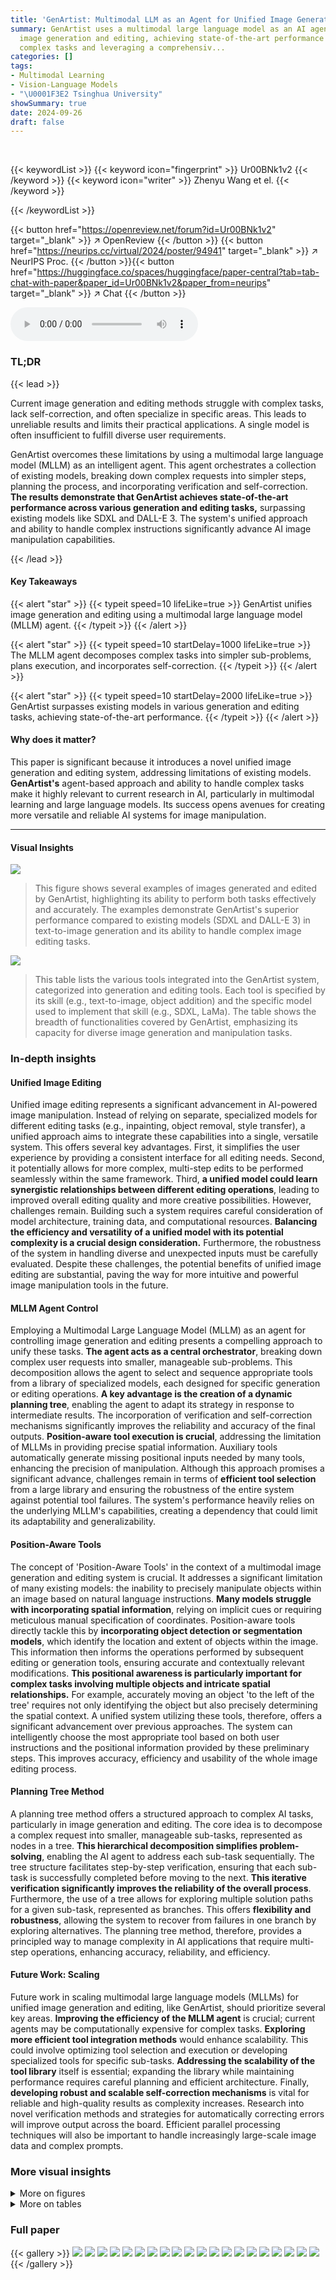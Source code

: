 ```yaml
---
title: 'GenArtist: Multimodal LLM as an Agent for Unified Image Generation and Editing'
summary: GenArtist uses a multimodal large language model as an AI agent to unify
  image generation and editing, achieving state-of-the-art performance by decomposing
  complex tasks and leveraging a comprehensiv...
categories: []
tags:
- Multimodal Learning
- Vision-Language Models
- "\U0001F3E2 Tsinghua University"
showSummary: true
date: 2024-09-26
draft: false
---
```


<br>

{{< keywordList >}}
{{< keyword icon="fingerprint" >}} Ur00BNk1v2 {{< /keyword >}}
{{< keyword icon="writer" >}} Zhenyu Wang et el. {{< /keyword >}}
 
{{< /keywordList >}}

{{< button href="https://openreview.net/forum?id=Ur00BNk1v2" target="_blank" >}}
↗ OpenReview
{{< /button >}}
{{< button href="https://neurips.cc/virtual/2024/poster/94941" target="_blank" >}}
↗ NeurIPS Proc.
{{< /button >}}{{< button href="https://huggingface.co/spaces/huggingface/paper-central?tab=tab-chat-with-paper&paper_id=Ur00BNk1v2&paper_from=neurips" target="_blank" >}}
↗ Chat
{{< /button >}}



<audio controls>
    <source src="https://ai-paper-reviewer.com/Ur00BNk1v2/podcast.wav" type="audio/wav">
    Your browser does not support the audio element.
</audio>


### TL;DR


{{< lead >}}

Current image generation and editing methods struggle with complex tasks, lack self-correction, and often specialize in specific areas.  This leads to unreliable results and limits their practical applications.  A single model is often insufficient to fulfill diverse user requirements.  

GenArtist overcomes these limitations by using a multimodal large language model (MLLM) as an intelligent agent. This agent orchestrates a collection of existing models, breaking down complex requests into simpler steps, planning the process, and incorporating verification and self-correction.  **The results demonstrate that GenArtist achieves state-of-the-art performance across various generation and editing tasks,** surpassing existing models like SDXL and DALL-E 3.  The system's unified approach and ability to handle complex instructions significantly advance AI image manipulation capabilities.

{{< /lead >}}


#### Key Takeaways

{{< alert "star" >}}
{{< typeit speed=10 lifeLike=true >}} GenArtist unifies image generation and editing using a multimodal large language model (MLLM) agent. {{< /typeit >}}
{{< /alert >}}

{{< alert "star" >}}
{{< typeit speed=10 startDelay=1000 lifeLike=true >}} The MLLM agent decomposes complex tasks into simpler sub-problems, plans execution, and incorporates self-correction. {{< /typeit >}}
{{< /alert >}}

{{< alert "star" >}}
{{< typeit speed=10 startDelay=2000 lifeLike=true >}} GenArtist surpasses existing models in various generation and editing tasks, achieving state-of-the-art performance. {{< /typeit >}}
{{< /alert >}}

#### Why does it matter?
This paper is significant because it introduces a novel unified image generation and editing system, addressing limitations of existing models.  **GenArtist's** agent-based approach and ability to handle complex tasks make it highly relevant to current research in AI, particularly in multimodal learning and large language models. Its success opens avenues for creating more versatile and reliable AI systems for image manipulation.

------
#### Visual Insights



![](https://ai-paper-reviewer.com/Ur00BNk1v2/figures_1_1.jpg)

> This figure shows several examples of images generated and edited by GenArtist, highlighting its ability to perform both tasks effectively and accurately.  The examples demonstrate GenArtist's superior performance compared to existing models (SDXL and DALL-E 3) in text-to-image generation and its ability to handle complex image editing tasks.





![](https://ai-paper-reviewer.com/Ur00BNk1v2/tables_5_1.jpg)

> This table lists the various tools integrated into the GenArtist system, categorized into generation and editing tools.  Each tool is specified by its skill (e.g., text-to-image, object addition) and the specific model used to implement that skill (e.g., SDXL, LaMa). The table shows the breadth of functionalities covered by GenArtist, emphasizing its capacity for diverse image generation and manipulation tasks.





### In-depth insights


#### Unified Image Editing
Unified image editing represents a significant advancement in AI-powered image manipulation.  Instead of relying on separate, specialized models for different editing tasks (e.g., inpainting, object removal, style transfer), a unified approach aims to integrate these capabilities into a single, versatile system. This offers several key advantages. First, it simplifies the user experience by providing a consistent interface for all editing needs.  Second, it potentially allows for more complex, multi-step edits to be performed seamlessly within the same framework.  Third, **a unified model could learn synergistic relationships between different editing operations**, leading to improved overall editing quality and more creative possibilities.  However, challenges remain.  Building such a system requires careful consideration of model architecture, training data, and computational resources.  **Balancing the efficiency and versatility of a unified model with its potential complexity is a crucial design consideration.**  Furthermore, the robustness of the system in handling diverse and unexpected inputs must be carefully evaluated.  Despite these challenges, the potential benefits of unified image editing are substantial, paving the way for more intuitive and powerful image manipulation tools in the future.

#### MLLM Agent Control
Employing a Multimodal Large Language Model (MLLM) as an agent for controlling image generation and editing presents a compelling approach to unify these tasks. **The agent acts as a central orchestrator**, breaking down complex user requests into smaller, manageable sub-problems.  This decomposition allows the agent to select and sequence appropriate tools from a library of specialized models, each designed for specific generation or editing operations. **A key advantage is the creation of a dynamic planning tree**, enabling the agent to adapt its strategy in response to intermediate results. The incorporation of verification and self-correction mechanisms significantly improves the reliability and accuracy of the final outputs.  **Position-aware tool execution is crucial**, addressing the limitation of MLLMs in providing precise spatial information. Auxiliary tools automatically generate missing positional inputs needed by many tools, enhancing the precision of manipulation. Although this approach promises a significant advance, challenges remain in terms of **efficient tool selection** from a large library and ensuring the robustness of the entire system against potential tool failures. The system's performance heavily relies on the underlying MLLM's capabilities, creating a dependency that could limit its adaptability and generalizability.

#### Position-Aware Tools
The concept of 'Position-Aware Tools' in the context of a multimodal image generation and editing system is crucial.  It addresses a significant limitation of many existing models: the inability to precisely manipulate objects within an image based on natural language instructions.  **Many models struggle with incorporating spatial information**,  relying on implicit cues or requiring meticulous manual specification of coordinates.  Position-aware tools directly tackle this by **incorporating object detection or segmentation models**, which identify the location and extent of objects within the image. This information then informs the operations performed by subsequent editing or generation tools, ensuring accurate and contextually relevant modifications. **This positional awareness is particularly important for complex tasks involving multiple objects and intricate spatial relationships.**  For example, accurately moving an object 'to the left of the tree' requires not only identifying the object but also precisely determining the spatial context. A unified system utilizing these tools, therefore, offers a significant advancement over previous approaches.  The system can intelligently choose the most appropriate tool based on both user instructions and the positional information provided by these preliminary steps. This improves accuracy, efficiency and usability of the whole image editing process.

#### Planning Tree Method
A planning tree method offers a structured approach to complex AI tasks, particularly in image generation and editing.  The core idea is to decompose a complex request into smaller, manageable sub-tasks, represented as nodes in a tree. **This hierarchical decomposition simplifies problem-solving**, enabling the AI agent to address each sub-task sequentially. The tree structure facilitates step-by-step verification, ensuring that each sub-task is successfully completed before moving to the next.  **This iterative verification significantly improves the reliability of the overall process**.  Furthermore, the use of a tree allows for exploring multiple solution paths for a given sub-task, represented as branches. This offers **flexibility and robustness**, allowing the system to recover from failures in one branch by exploring alternatives. The planning tree method, therefore, provides a principled way to manage complexity in AI applications that require multi-step operations, enhancing accuracy, reliability, and efficiency.

#### Future Work: Scaling
Future work in scaling multimodal large language models (MLLMs) for unified image generation and editing, like GenArtist, should prioritize several key areas. **Improving the efficiency of the MLLM agent** is crucial; current agents may be computationally expensive for complex tasks.  **Exploring more efficient tool integration methods** would enhance scalability. This could involve optimizing tool selection and execution or developing specialized tools for specific sub-tasks.  **Addressing the scalability of the tool library** itself is essential; expanding the library while maintaining performance requires careful planning and efficient architecture.  Finally, **developing robust and scalable self-correction mechanisms** is vital for reliable and high-quality results as complexity increases.  Research into novel verification methods and strategies for automatically correcting errors will improve output across the board.  Efficient parallel processing techniques will also be important to handle increasingly large-scale image data and complex prompts.


### More visual insights

<details>
<summary>More on figures
</summary>


![](https://ai-paper-reviewer.com/Ur00BNk1v2/figures_1_2.jpg)

> This figure shows examples of text-to-image generation and image editing tasks performed by GenArtist.  The top row demonstrates the system's ability to generate images from complex text descriptions, outperforming existing models in terms of accuracy and detail. The bottom rows show the system's image editing capabilities, highlighting its ability to handle complex multi-step edits. The examples illustrate the unified nature of the system, seamlessly handling both generation and editing tasks.


![](https://ai-paper-reviewer.com/Ur00BNk1v2/figures_1_3.jpg)

> This figure showcases several examples of GenArtist's capabilities in both image generation and editing.  The top row demonstrates text-to-image generation, highlighting GenArtist's superior accuracy compared to existing models (SDXL and DALL-E 3) by showing the results of each model side-by-side for the same prompt. The bottom rows display GenArtist's ability to handle complex image editing tasks, including multi-round interactive generation and complex edits involving object removal and style changes.


![](https://ai-paper-reviewer.com/Ur00BNk1v2/figures_3_1.jpg)

> This figure presents a schematic overview of the GenArtist system architecture.  The multimodal large language model (MLLM) agent is central; it acts as a coordinator, breaking down complex user requests into simpler sub-tasks.  This decomposition is shown at the left of the figure.  The agent then uses a planning tree (shown in the center) to systematically approach the task, verifying the results of each step.  The process utilizes three main tool libraries: a generation tool library, an auxiliary tool library (providing missing positional information), and an editing tool library. The output of the plan shows a position-aware tool execution on the right side, ensuring that the correct tools are used for each step and any positional requirements are met. The final result is a unified image generation and editing system.


![](https://ai-paper-reviewer.com/Ur00BNk1v2/figures_4_1.jpg)

> This figure illustrates the structure of the planning tree used in GenArtist.  The tree is a hierarchical structure, starting with an initial node representing the user's input. The tree branches into generation nodes that represent different tools for generating the image, and then into editing nodes that represent operations used for self-correction.  The use of a tree structure allows for a systematic approach to image generation and editing, ensuring that the final result accurately reflects the user's intent.


![](https://ai-paper-reviewer.com/Ur00BNk1v2/figures_8_1.jpg)

> This figure showcases various examples of GenArtist's capabilities in both image generation and editing.  The top row demonstrates text-to-image generation, comparing GenArtist's output to those of SDXL and DALL-E 3 for complex prompts.  GenArtist's results show improved accuracy. The bottom rows illustrate complex image editing tasks successfully performed by GenArtist, highlighting its ability to handle multiple edits and nuanced instructions more effectively than other models.


![](https://ai-paper-reviewer.com/Ur00BNk1v2/figures_9_1.jpg)

> This figure showcases various examples of image generation and editing tasks performed by the GenArtist model.  The examples demonstrate its ability to handle complex text prompts for image generation, resulting in higher accuracy than existing models like SDXL and DALL-E 3.  It also shows GenArtist successfully completing complex multi-step image editing tasks.


![](https://ai-paper-reviewer.com/Ur00BNk1v2/figures_15_1.jpg)

> This figure showcases GenArtist's capabilities in both text-to-image generation and image editing.  It presents several examples, comparing GenArtist's output to those of SDXL and DALL-E 3 for text-to-image tasks, highlighting GenArtist's superior accuracy.  It also demonstrates GenArtist's ability to handle complex image editing tasks, exceeding the performance of other models.


![](https://ai-paper-reviewer.com/Ur00BNk1v2/figures_16_1.jpg)

> This figure showcases various examples of GenArtist's capabilities in both image generation and editing.  It demonstrates GenArtist's ability to handle complex text prompts for image generation, surpassing the performance of existing state-of-the-art models like SDXL and DALL-E 3.  Furthermore, the figure presents examples of intricate image editing tasks, highlighting GenArtist's ability to effectively combine and sequence multiple editing operations to achieve complex results.


![](https://ai-paper-reviewer.com/Ur00BNk1v2/figures_17_1.jpg)

> This figure showcases example outputs from the GenArtist model, demonstrating its capability in both image generation and editing tasks.  It compares the model's performance against existing state-of-the-art models, such as SDXL and DALL-E 3, highlighting its improved accuracy in text-to-image generation and superior performance in complex image editing scenarios. The examples show diverse tasks, ranging from generating images from complex text descriptions to performing intricate multi-step image edits. 


![](https://ai-paper-reviewer.com/Ur00BNk1v2/figures_18_1.jpg)

> This figure shows the architecture of GenArtist, a unified image generation and editing system.  A multimodal large language model (MLLM) acts as the central agent, responsible for task decomposition, planning (using a tree structure), and tool selection and execution.  The system integrates multiple tools for generation and editing, leveraging the agent's intelligence to choose the most appropriate tool for each sub-task. This allows for complex and multifaceted image manipulation.


![](https://ai-paper-reviewer.com/Ur00BNk1v2/figures_18_2.jpg)

> This figure visualizes the step-by-step process of image editing using GenArtist.  The example shows how the MLLM agent handles complex instructions by breaking them down into smaller steps.  It uses multiple tools (e.g., LaMa, Diffedit, MagicBrush, AnyDoor) sequentially. The process shows verification and correction at each step, to ensure the final output meets the requirements.


</details>




<details>
<summary>More on tables
</summary>


![](https://ai-paper-reviewer.com/Ur00BNk1v2/tables_6_1.jpg)
> This table presents a quantitative comparison of GenArtist with other state-of-the-art text-to-image generation models on the T2I-CompBench benchmark.  It evaluates performance across three key aspects: Attribute Binding (how well the model associates attributes like color and shape with objects), Object Relationship (how well the model understands spatial relationships between objects), and Complex Composition (how well the model handles complex scenes with multiple objects and attributes). The results show that GenArtist significantly outperforms existing models in all three areas, demonstrating its superior ability to generate images that accurately reflect complex textual descriptions.

![](https://ai-paper-reviewer.com/Ur00BNk1v2/tables_7_1.jpg)
> This table presents a quantitative comparison of GenArtist against other state-of-the-art image editing methods on the MagicBrush benchmark.  The comparison considers two settings: single-turn (one edit session) and multi-turn (multiple edit sessions).  Metrics used are L1 loss, L2 loss, CLIP-I (Image-level CLIP score), DINO (DINO-v2 score), and CLIP-T (text-level CLIP score).  Lower L1 and L2 loss values are better, while higher values for CLIP-I, DINO, and CLIP-T are better.  The results show GenArtist's performance relative to other methods across different metrics and editing scenarios.

![](https://ai-paper-reviewer.com/Ur00BNk1v2/tables_8_1.jpg)
> This table presents the ablation study conducted on the T2I-CompBench benchmark. It compares the performance of different model configurations, focusing on the impact of tool selection and planning strategies. The upper part shows the results obtained using individual tools from the generation tool library. The lower part demonstrates the performance improvements achieved by incorporating tool selection, planning with chains, and finally the complete planning tree.  The metrics used are Attribute Binding (Color, Shape, Texture) and Object Relationship (Spatial, Non-Spatial, Complex).  The results highlight the significant performance gains achieved through the proposed multi-step planning and tool selection approach.

![](https://ai-paper-reviewer.com/Ur00BNk1v2/tables_8_2.jpg)
> This table presents the ablation study conducted on the T2I-CompBench benchmark to analyze the impact of different components of GenArtist on the performance. It examines the contribution of specific tools from the generation tool library, tool selection strategies, and planning mechanisms (chain vs. tree).  The results are presented in terms of the quantitative metrics (Attribute Binding, Object Relationship) which are further broken down into sub-metrics (Color, Shape, Texture, Spatial, Non-Spatial, Complex) for a detailed analysis of the model's performance.

![](https://ai-paper-reviewer.com/Ur00BNk1v2/tables_14_1.jpg)
> This table presents a quantitative comparison of GenArtist with other state-of-the-art text-to-image generation models and compositional methods on the T2I-CompBench benchmark.  It uses the older version of the evaluation code, which may result in slightly different scores compared to the most recent results, and focuses on evaluating the model's performance in terms of attribute binding, and object relationships (spatial and non-spatial), and in handling complex compositions. The metrics used are Color, Shape, Texture, Spatial, Non-Spatial, and Complex, all on a scale from 0 to 1, where higher numbers mean better performance.

</details>




### Full paper

{{< gallery >}}
<img src="https://ai-paper-reviewer.com/Ur00BNk1v2/1.png" class="grid-w50 md:grid-w33 xl:grid-w25" />
<img src="https://ai-paper-reviewer.com/Ur00BNk1v2/2.png" class="grid-w50 md:grid-w33 xl:grid-w25" />
<img src="https://ai-paper-reviewer.com/Ur00BNk1v2/3.png" class="grid-w50 md:grid-w33 xl:grid-w25" />
<img src="https://ai-paper-reviewer.com/Ur00BNk1v2/4.png" class="grid-w50 md:grid-w33 xl:grid-w25" />
<img src="https://ai-paper-reviewer.com/Ur00BNk1v2/5.png" class="grid-w50 md:grid-w33 xl:grid-w25" />
<img src="https://ai-paper-reviewer.com/Ur00BNk1v2/6.png" class="grid-w50 md:grid-w33 xl:grid-w25" />
<img src="https://ai-paper-reviewer.com/Ur00BNk1v2/7.png" class="grid-w50 md:grid-w33 xl:grid-w25" />
<img src="https://ai-paper-reviewer.com/Ur00BNk1v2/8.png" class="grid-w50 md:grid-w33 xl:grid-w25" />
<img src="https://ai-paper-reviewer.com/Ur00BNk1v2/9.png" class="grid-w50 md:grid-w33 xl:grid-w25" />
<img src="https://ai-paper-reviewer.com/Ur00BNk1v2/10.png" class="grid-w50 md:grid-w33 xl:grid-w25" />
<img src="https://ai-paper-reviewer.com/Ur00BNk1v2/11.png" class="grid-w50 md:grid-w33 xl:grid-w25" />
<img src="https://ai-paper-reviewer.com/Ur00BNk1v2/12.png" class="grid-w50 md:grid-w33 xl:grid-w25" />
<img src="https://ai-paper-reviewer.com/Ur00BNk1v2/13.png" class="grid-w50 md:grid-w33 xl:grid-w25" />
<img src="https://ai-paper-reviewer.com/Ur00BNk1v2/14.png" class="grid-w50 md:grid-w33 xl:grid-w25" />
<img src="https://ai-paper-reviewer.com/Ur00BNk1v2/15.png" class="grid-w50 md:grid-w33 xl:grid-w25" />
<img src="https://ai-paper-reviewer.com/Ur00BNk1v2/16.png" class="grid-w50 md:grid-w33 xl:grid-w25" />
<img src="https://ai-paper-reviewer.com/Ur00BNk1v2/17.png" class="grid-w50 md:grid-w33 xl:grid-w25" />
<img src="https://ai-paper-reviewer.com/Ur00BNk1v2/18.png" class="grid-w50 md:grid-w33 xl:grid-w25" />
<img src="https://ai-paper-reviewer.com/Ur00BNk1v2/19.png" class="grid-w50 md:grid-w33 xl:grid-w25" />
<img src="https://ai-paper-reviewer.com/Ur00BNk1v2/20.png" class="grid-w50 md:grid-w33 xl:grid-w25" />
{{< /gallery >}}